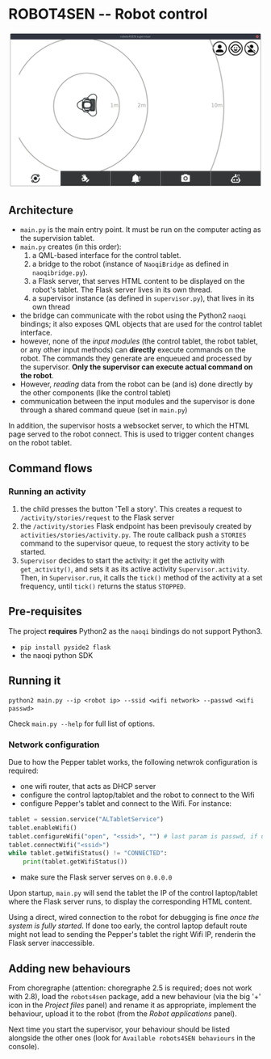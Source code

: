 ROBOT4SEN -- Robot control
==========================

![screenhot of the interface](doc/screenshot.png)


Architecture
------------

- `main.py` is the main entry point. It must be run on the computer acting as
  the supervision tablet.
- `main.py` creates (in this order):
  1. a QML-based interface for the control tablet.
  1. a bridge to the robot (instance of `NaoqiBridge` as defined in
     `naoqibridge.py`).
  1. a Flask server, that serves HTML content to be displayed on the robot's
     tablet. The Flask server lives in its own thread.
  1. a supervisor instance (as defined in `supervisor.py`), that lives in its
     own thread
- the bridge can communicate with the robot using the Python2 `naoqi` bindings;
  it also exposes QML objects that are used for the control tablet interface.
- however, none of the *input modules* (the control tablet, the robot tablet, or any other input
  methods) can **directly** execute commands on the robot. The commands they
  generate are enqueued and processed by the supervisor. **Only the supervisor
  can execute actual command on the robot**.
- However, *reading* data from the robot can be (and is) done directly by the
  other components (like the control tablet)
- communication between the input modules and the supervisor is done through a
  shared command queue (set in `main.py`)


In addition, the supervisor hosts a websocket server, to which the HTML page
served to the robot connect. This is used to trigger content changes on the
robot tablet.


Command flows
-------------

### Running an activity

1. the child presses the button 'Tell a story'. This creates a request to
   `/activity/stories/request` to the Flask server
2. the `/activity/stories` Flask endpoint has been previsouly created by
   `activities/stories/activity.py`. The route callback push a `STORIES` command to the
   supervisor queue, to request the story activity to be started.
3. `Supervisor` decides to start the activity: it get the activity with
   `get_activity()`, and
   sets it as its active activity `Supervisor.activity`. Then, in
   `Supervisor.run`, it calls the `tick()` method of the activity at a set
   frequency, until `tick()` returns the status `STOPPED`.

Pre-requisites
--------------

The project **requires** Python2 as the `naoqi` bindings do not support Python3.

- `pip install pyside2 flask`
- the naoqi python SDK


Running it
----------

```
python2 main.py --ip <robot ip> --ssid <wifi network> --passwd <wifi passwd>
```

Check `main.py --help` for full list of options.


### Network configuration

Due to how the Pepper tablet works, the following netwrok configuration is
required:

- one wifi router, that acts as DHCP server
- configure the control laptop/tablet and the robot to connect to the Wifi
- configure Pepper's tablet and connect to the Wifi. For instance:

```python
tablet = session.service("ALTabletService")
tablet.enableWifi()
tablet.configureWifi("open", "<ssid>", "") # last param is passwd, if using 'wpa'
tablet.connectWifi("<ssid>")
while tablet.getWifiStatus() != "CONNECTED":
    print(tablet.getWifiStatus())
```
- make sure the Flask server serves on `0.0.0.0`

Upon startup, `main.py` will send the tablet the IP of the control laptop/tablet
where the Flask server runs, to display the corresponding HTML content.


Using a direct, wired connection to the robot for debugging is fine *once the
system is fully started*. If done too early, the control laptop default route
might not lead to sending the Pepper's tablet the right Wifi IP, renderin the
Flask server inaccessible.


Adding new behaviours
---------------------

From choregraphe (attention: choregraphe 2.5 is required; does not work with
2.8), load the `robots4sen` package, add a new behaviour (via the big '+' icon
in the *Project files* panel) and rename it as appropriate, implement the
behaviour, upload it to the robot (from the *Robot applications* panel).

Next time you start the supervisor, your behaviour should be listed alongside
the other ones (look for `Available robots4SEN behaviours` in the console).

